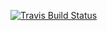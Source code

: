 [![Travis Build Status](https://travis-ci.org/ferdinandrosario/mp3-meta-info.svg?branch=master)](https://travis-ci.org/ferdinandrosario/mp3-meta-info)
